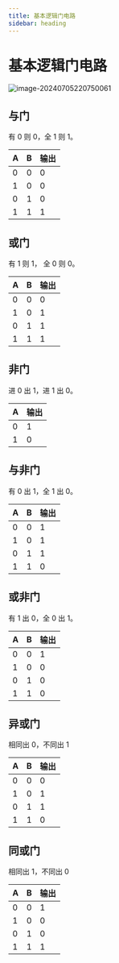 ```yaml
---
title: 基本逻辑门电路
sidebar: heading
---
```


# 基本逻辑门电路

![image-20240705220750061](http://maximg.maxcosmos.top/blog-img/image-20240705220750061.png)

## 与门

有 0 则 0，全 1 则 1。

| A | B | 输出 |
|---|---|----|
| 0 | 0 | 0  |
| 1 | 0 | 0  |
| 0 | 1 | 0  |
| 1 | 1 | 1  |

## 或门

有 1 则 1， 全 0 则 0。

| A | B | 输出 |
|---|---|----|
| 0 | 0 | 0  |
| 1 | 0 | 1  |
| 0 | 1 | 1  |
| 1 | 1 | 1  |

## 非门

进 0 出 1，进 1 出 0。

| A | 输出 |
|---|----|
| 0 | 1  |
| 1 | 0  |

## 与非门

有 0 出 1，全 1 出 0。

| A | B | 输出 |
|---|---|----|
| 0 | 0 | 1  |
| 1 | 0 | 1  |
| 0 | 1 | 1  |
| 1 | 1 | 0  |

## 或非门

有 1 出 0，全 0 出 1。

| A | B | 输出 |
|---|---|----|
| 0 | 0 | 1  |
| 1 | 0 | 0  |
| 0 | 1 | 0  |
| 1 | 1 | 0  |

## 异或门

相同出 0，不同出 1

| A | B | 输出 |
|---|---|----|
| 0 | 0 | 0  |
| 1 | 0 | 1  |
| 0 | 1 | 1  |
| 1 | 1 | 0  |

## 同或门

相同出 1，不同出 0

| A | B | 输出 |
|---|---|----|
| 0 | 0 | 1  |
| 1 | 0 | 0  |
| 0 | 1 | 0  |
| 1 | 1 | 1  |
